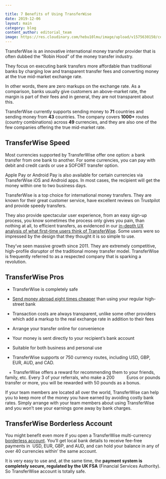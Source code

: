 ```yaml
---

title: 7 Benefits of Using TransferWise
date: 2019-12-06
layout: main
category: blog 
content_author: editorial_team
image: https://res.cloudinary.com/hebu10lmu/image/upload/v1575630150/content/how-to-use-transferwise-to-send-recieve-money/Screenshot_at_Dec_06_14-01-56_i9etbk.jpg
---
```

TransferWise is an innovative international money transfer provider that is often dubbed the “Robin Hood” of the money transfer industry. 

They focus on executing bank transfers more affordable than traditional banks by charging low and transparent transfer fees and converting money at the true mid-market exchange rate. 

In other words, there are zero markups on the exchange rate. As a comparison, banks usually give customers an above-market rate, the margin is part of their fees and in general, they are not transparent about this.

TransferWise currently supports sending money to **71** countries and sending money from **43** countries. The company covers **1000+** routes (country combinations) across **49** currencies, and they are also one of the few companies offering the true mid-market rate.

## TransferWise Speed

Most currencies supported by TransferWise offer one option: a bank transfer from one bank to another. For some currencies, you can pay with debit and credit cards or use a SOFORT transfer option.

Apple Pay or Android Pay is also available for certain currencies via TransferWise iOS and Android apps. In most cases, the recipient will get the money within one to two business days.

TransferWise is a top choice for international money transfers. They are known for their great customer service, have excellent reviews on Trustpilot and provide speedy transfers.

They also provide spectacular user experience, from an easy sign-up process, you know sometimes the process only gives you pain, than nothing at all, to efficient transfers, as evidenced in our [in-depth UX analysis of what first-time users think of TransferWise](https://www.monito.com/en/wiki/transferwise-usability-user-experience/). Some users were so impressed by the design that they thought it is so simple to use. 

They’ve seen massive growth since 2011. They are extremely competitive, high-profile disruptor of the traditional money transfer model. TransferWise is frequently referred to as a respected company that is sparking a revolution.

## TransferWise Pros

  * TransferWise is completely safe

  * [Send money abroad eight times cheaper](https://www.telegraph.co.uk/money/transferwise/the-cheapest-way-to-send-money-abroad/) than using your regular high-street bank

  * Transaction costs are always transparent, unlike some other providers which add a markup to the real exchange rate in addition to their fees

  * Arrange your transfer online for convenience

  * Your money is sent directly to your recipient’s bank account

  * Suitable for both business and personal use

  * TransferWise supports or 750 currency routes, including USD, GBP, EUR, AUD, and CAD.

   + TransferWise offers a reward for recommending them to your friends, family, etc. Every 3 of your referrals, who make a 200          Euros or pounds transfer or more, you will be rewarded with 50 pounds as a bonus.

If your team members are located all over the world, TransferWise can help you to keep more of the money you have earned by avoiding costly bank rates. Simply arrange with your team members about using TransferWise and you won’t see your earnings gone away by bank charges.

## TransferWise Borderless Account

You might benefit even more if you open a TransferWise multi-currency [borderless account](https://transferwise.com/gb/borderless/?ircid=985&utm_source=Telegraph.&utm_medium=affiliate&utm_campaign=transferwisereviewe&partner_id=116303). You’ll get local bank details to receive fee-free payments in  USD, EUR, GBP, and AUD, and can hold your balance in any of over 40 currencies within’ the same account.

It is very easy to use and, at the same time, the **payment system is completely secure, regulated by the UK FSA** (Financial Services Authority). So TransferWise account is totally safe.
